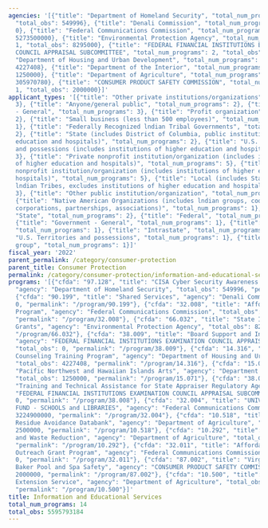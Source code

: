 ```yaml
---
agencies: '[{"title": "Department of Homeland Security", "total_num_programs": 1,
  "total_obs": 549996}, {"title": "Denali Commission", "total_num_programs": 1, "total_obs":
  0}, {"title": "Federal Communications Commission", "total_num_programs": 3, "total_obs":
  5273500000}, {"title": "Environmental Protection Agency", "total_num_programs":
  1, "total_obs": 8295000}, {"title": "FEDERAL FINANCIAL INSTITUTIONS EXAMINATION
  COUNCIL APPRAISAL SUBCOMMITTEE", "total_num_programs": 2, "total_obs": 0}, {"title":
  "Department of Housing and Urban Development", "total_num_programs": 1, "total_obs":
  4227408}, {"title": "Department of the Interior", "total_num_programs": 1, "total_obs":
  1250000}, {"title": "Department of Agriculture", "total_num_programs": 3, "total_obs":
  305970780}, {"title": "CONSUMER PRODUCT SAFETY COMMISSION", "total_num_programs":
  1, "total_obs": 2000000}]'
applicant_types: '[{"title": "Other private institutions/organizations", "total_num_programs":
  3}, {"title": "Anyone/general public", "total_num_programs": 2}, {"title": "Non-Government
  - General", "total_num_programs": 3}, {"title": "Profit organization", "total_num_programs":
  2}, {"title": "Small business (less than 500 employees)", "total_num_programs":
  1}, {"title": "Federally Recognized lndian Tribal Governments", "total_num_programs":
  2}, {"title": "State (includes District of Columbia, public institutions of higher
  education and hospitals)", "total_num_programs": 2}, {"title": "U.S. Territories
  and possessions (includes institutions of higher education and hospitals)", "total_num_programs":
  3}, {"title": "Private nonprofit institution/organization (includes institutions
  of higher education and hospitals)", "total_num_programs": 5}, {"title": "Public
  nonprofit institution/organization (includes institutions of higher education and
  hospitals)", "total_num_programs": 5}, {"title": "Local (includes State-designated
  lndian Tribes, excludes institutions of higher education and hospitals", "total_num_programs":
  3}, {"title": "Other public institution/organization", "total_num_programs": 2},
  {"title": "Native American Organizations (includes lndian groups, cooperatives,
  corporations, partnerships, associations)", "total_num_programs": 1}, {"title":
  "State", "total_num_programs": 2}, {"title": "Federal", "total_num_programs": 2},
  {"title": "Government - General", "total_num_programs": 1}, {"title": "Interstate",
  "total_num_programs": 1}, {"title": "Intrastate", "total_num_programs": 1}, {"title":
  "U.S. Territories and possessions", "total_num_programs": 1}, {"title": "Minority
  group", "total_num_programs": 1}]'
fiscal_year: '2022'
parent_permalink: /category/consumer-protection
parent_title: Consumer Protection
permalink: /category/consumer-protection/information-and-educational-services
programs: '[{"cfda": "97.128", "title": "CISA Cyber Security Awareness Campaign",
  "agency": "Department of Homeland Security", "total_obs": 549996, "permalink": "/program/97.128"},
  {"cfda": "90.199", "title": "Shared Services", "agency": "Denali Commission", "total_obs":
  0, "permalink": "/program/90.199"}, {"cfda": "32.008", "title": "Affordable Connectivity
  Program", "agency": "Federal Communications Commission", "total_obs": 2048600000,
  "permalink": "/program/32.008"}, {"cfda": "66.032", "title": "State Indoor Radon
  Grants", "agency": "Environmental Protection Agency", "total_obs": 8295000, "permalink":
  "/program/66.032"}, {"cfda": "38.009", "title": "Board Support and Innovation Grant",
  "agency": "FEDERAL FINANCIAL INSTITUTIONS EXAMINATION COUNCIL APPRAISAL SUBCOMMITTEE",
  "total_obs": 0, "permalink": "/program/38.009"}, {"cfda": "14.316", "title": "Housing
  Counseling Training Program", "agency": "Department of Housing and Urban Development",
  "total_obs": 4227408, "permalink": "/program/14.316"}, {"cfda": "15.071", "title":
  "Pacific Northwest and Hawaiian Islands Arts", "agency": "Department of the Interior",
  "total_obs": 1250000, "permalink": "/program/15.071"}, {"cfda": "38.008", "title":
  "Training and Technical Assistance for State Appraiser Regulatory Agencies", "agency":
  "FEDERAL FINANCIAL INSTITUTIONS EXAMINATION COUNCIL APPRAISAL SUBCOMMITTEE", "total_obs":
  0, "permalink": "/program/38.008"}, {"cfda": "32.004", "title": "UNIVERSAL SERVICE
  FUND - SCHOOLS and LIBRARIES", "agency": "Federal Communications Commission", "total_obs":
  3224900000, "permalink": "/program/32.004"}, {"cfda": "10.518", "title": "Food Animal
  Residue Avoidance Databank", "agency": "Department of Agriculture", "total_obs":
  2500000, "permalink": "/program/10.518"}, {"cfda": "10.292", "title": "Food Loss
  and Waste Reduction", "agency": "Department of Agriculture", "total_obs": 48763,
  "permalink": "/program/10.292"}, {"cfda": "32.011", "title": "Affordable Connectivity
  Outreach Grant Program", "agency": "Federal Communications Commission", "total_obs":
  0, "permalink": "/program/32.011"}, {"cfda": "87.002", "title": "Virginia Graeme
  Baker Pool and Spa Safety", "agency": "CONSUMER PRODUCT SAFETY COMMISSION", "total_obs":
  2000000, "permalink": "/program/87.002"}, {"cfda": "10.500", "title": "Cooperative
  Extension Service", "agency": "Department of Agriculture", "total_obs": 303422017,
  "permalink": "/program/10.500"}]'
title: Information and Educational Services
total_num_programs: 14
total_obs: 5595793184
---
```

